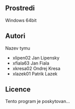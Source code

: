 Prostredi
---------

Windows 64bit

Autori
------

Nazev tymu
- xlipen02 Jan Lipensky
- xfiala63 Jan Fiala
- xkresa02 Ondrej Kresa 
- xlazek01 Patrik Lazek

Licence
-------

Tento program je poskytovan...
